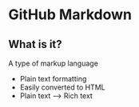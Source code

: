 # GitHub Markdown

## What is it?
A type of markup language
* Plain text formatting
* Easily converted to HTML
* Plain text --> Rich text

